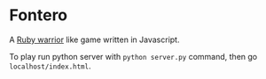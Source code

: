 # Fontero

A [Ruby warrior](https://www.bloc.io/ruby-warrior#/) like game written in Javascript.

To play run python server with `python server.py` command, then go `localhost/index.html`.
